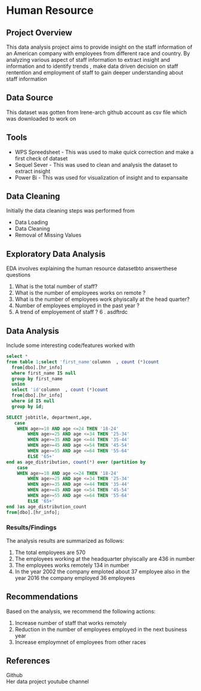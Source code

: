 # Human Resource

 ## Project Overview 

 This data analysis project  aims to provide insight on the staff information of an American company with employees from different race and country. By analyzing various aspect of staff information to extract insight and information and to identify trends ,  make data driven decision on staff rentention and employment of staff to gain deeper understanding about staff information

 ## Data Source

This dataset was gotten from  Irene-arch github account as csv file which was downloaded to work on 

## Tools

- WPS Spreedsheet - This was used to make quick correction and make a first check of dataset
- Sequel Sever - This was used to clean and analysis the dataset to extract insight
- Power Bi - This was used for visualization of insight and to expansaite

## Data Cleaning
  Initially the data cleaning steps was performed from
  - Data Loading
  - Data Cleaning
  - Removal of Missing Values
 
  ## Exploratory Data Analysis

  EDA involves explaining the human resource datasetbto answerthese questions 
  
  1. What is the total number of staff?
  2. What is the number of employees  works on remote ?
  3. What is the number of employees work phyiscally at the head quarter?
  4. Number of employees employed in the past year ?
  5. A trend of employement of staff ?
  6 .   asdftrdc
     
## Data Analysis
Include some interesting code/features worked with
```sql
select *
from table 1;select 'first_name'columnn  , count (*)count
  from[dbo].[hr_info]
  where first_name IS null
  group by first_name
  union
  select 'id'columnn  , count (*)count
  from[dbo].[hr_info]
  where id IS null
  group by id;
```

```sql
SELECT jobtitle, department,age,
   case
	WHEN age>=18 AND age <=24 THEN '18-24'
        WHEN age>=25 AND age <=34 THEN '25-34'
        WHEN age>=35 AND age <=44 THEN '35-44'
        WHEN age>=45 AND age <=54 THEN '45-54'
        WHEN age>=55 AND age <=64 THEN '55-64'
		ELSE '65+'
end as age_distribution, count(*) over (partition by 
	case
	WHEN age>=18 AND age <=24 THEN '18-24'
        WHEN age>=25 AND age <=34 THEN '25-34'
        WHEN age>=35 AND age <=44 THEN '35-44'
        WHEN age>=45 AND age <=54 THEN '45-54'
        WHEN age>=55 AND age <=64 THEN '55-64'
		ELSE '65+'
end )as age_distribution_count
from[dbo].[hr_info];
`````

### Results/Findings
The analysis results are summarized as follows:
1. The total employees are 570
2. The employees working  at the headquarter phyiscally are 436 in number
3. The employees works remotely 134 in number
4. In the year 2002 the company emploted about 37 employee also in the year 2016 the company employed 36 employees

## Recommendations
Based on the analysis, we recommend the following actions:
1. Increase number of staff that works remotely
2. Reduction in the number of employees employed in the next business year
3. Increase  employmnet of  employees from other races

## References

Github                                               
Her data project youtube channel 



